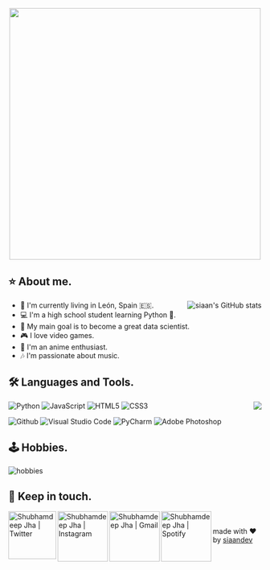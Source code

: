 <p align="center">
  <img src="https://i.imgur.com/a6DhlfX.png" width="500" height="auto" style="display: block; margin: 0 auto"/>
</p>

## ⭐ About me.


<img src="https://github-readme-stats.vercel.app/api?username=siaandev&show_icons=true" alt="siaan's GitHub stats" align="right" />

- 📌 I'm currently living in León, Spain 🇪🇸.
- 💻 I'm a high school student learning Python 🐍.
- 🎯 My main goal is to become a great data scientist.
- 🎮 I love video games.
- 🎥 I'm an anime enthusiast.
- 🎶 I'm passionate about music.




## 🛠 Languages and Tools.

<img src="https://github-readme-stats.vercel.app/api/top-langs/?username=siaandev&title_color=2257EA&bg_color=f7f7f7&hide=html,css" align="right"  /> 

<p>
  
  ![Python](https://img.shields.io/badge/-Python-000000?style=flat&logo=python)
  ![JavaScript](https://img.shields.io/badge/-JavaScript-000000?style=flat&logo=javascript)
  ![HTML5](https://img.shields.io/badge/-HTML5-000000?style=flat&logo=html5)
  ![CSS3](https://img.shields.io/badge/-CSS-000000?style=flat&logo=css3)
</p>

<p>
  
  ![Github](https://img.shields.io/badge/-Github-000000?style=flat&logo=github)
  ![Visual Studio Code](https://img.shields.io/badge/-Visual%20Studio%20Code-000000?style=flat&logo=visualstudiocode)
  ![PyCharm](https://img.shields.io/badge/-PyCharm-000000?style=flat&logo=pycharm)
  ![Adobe Photoshop](https://img.shields.io/badge/-Adobe%20Photoshop-000000?style=flat&logo=adobephotoshop)
</p>



## 🕹 Hobbies.

<img src="https://i.imgur.com/rHAA3uJ.png" alt="hobbies" align="center" width="auto" height="auto" />


## 📨 Keep in touch.

  <a href="https://x.com/siaandev">
    <img align="left" alt="Shubhamdeep Jha | Twitter" width="95px" src="https://i.imgur.com/0wHXGlj.jpeg" />
  </a>
  <a href="https://www.instagram.com/juannrgz/">
    <img align="left" alt="Shubhamdeep Jha | Instagram" width="100px" src="https://i.imgur.com/AlGtwxe.jpeg" />
  </a>
  <a href="mailto:siaandev@gmail.com">
    <img align="left" alt="Shubhamdeep Jha | Gmail" width="100px" src="https://i.imgur.com/aEgZLRC.jpeg" />
  </a>
  <a href="https://open.spotify.com/user/09yowf885k4ygtiq2ioc3zaxj">
    <img align="left" alt="Shubhamdeep Jha | Spotify" width="100px" src="https://i.imgur.com/ykq7frO.jpeg" />
  </a>
  
  <br>
  
made with ❤ by [siaandev](https://github.com/siaandev)
